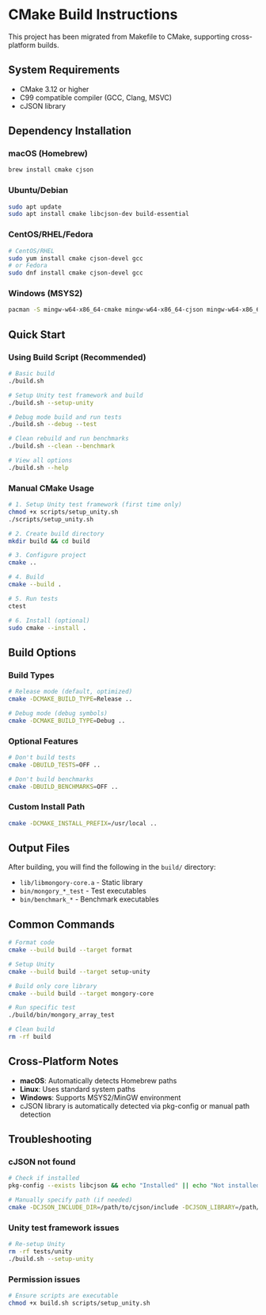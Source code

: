 # CMake Build Instructions

This project has been migrated from Makefile to CMake, supporting cross-platform builds.

## System Requirements

- CMake 3.12 or higher
- C99 compatible compiler (GCC, Clang, MSVC)
- cJSON library

## Dependency Installation

### macOS (Homebrew)
```bash
brew install cmake cjson
```

### Ubuntu/Debian
```bash
sudo apt update
sudo apt install cmake libcjson-dev build-essential
```

### CentOS/RHEL/Fedora
```bash
# CentOS/RHEL
sudo yum install cmake cjson-devel gcc
# or Fedora
sudo dnf install cmake cjson-devel gcc
```

### Windows (MSYS2)
```bash
pacman -S mingw-w64-x86_64-cmake mingw-w64-x86_64-cjson mingw-w64-x86_64-gcc
```

## Quick Start

### Using Build Script (Recommended)

```bash
# Basic build
./build.sh

# Setup Unity test framework and build
./build.sh --setup-unity

# Debug mode build and run tests
./build.sh --debug --test

# Clean rebuild and run benchmarks
./build.sh --clean --benchmark

# View all options
./build.sh --help
```

### Manual CMake Usage

```bash
# 1. Setup Unity test framework (first time only)
chmod +x scripts/setup_unity.sh
./scripts/setup_unity.sh

# 2. Create build directory
mkdir build && cd build

# 3. Configure project
cmake ..

# 4. Build
cmake --build .

# 5. Run tests
ctest

# 6. Install (optional)
sudo cmake --install .
```

## Build Options

### Build Types
```bash
# Release mode (default, optimized)
cmake -DCMAKE_BUILD_TYPE=Release ..

# Debug mode (debug symbols)
cmake -DCMAKE_BUILD_TYPE=Debug ..
```

### Optional Features
```bash
# Don't build tests
cmake -DBUILD_TESTS=OFF ..

# Don't build benchmarks
cmake -DBUILD_BENCHMARKS=OFF ..
```

### Custom Install Path
```bash
cmake -DCMAKE_INSTALL_PREFIX=/usr/local ..
```

## Output Files

After building, you will find the following in the `build/` directory:

- `lib/libmongory-core.a` - Static library
- `bin/mongory_*_test` - Test executables
- `bin/benchmark_*` - Benchmark executables

## Common Commands

```bash
# Format code
cmake --build build --target format

# Setup Unity
cmake --build build --target setup-unity

# Build only core library
cmake --build build --target mongory-core

# Run specific test
./build/bin/mongory_array_test

# Clean build
rm -rf build
```

## Cross-Platform Notes

- **macOS**: Automatically detects Homebrew paths
- **Linux**: Uses standard system paths
- **Windows**: Supports MSYS2/MinGW environment
- cJSON library is automatically detected via pkg-config or manual path detection

## Troubleshooting

### cJSON not found
```bash
# Check if installed
pkg-config --exists libcjson && echo "Installed" || echo "Not installed"

# Manually specify path (if needed)
cmake -DCJSON_INCLUDE_DIR=/path/to/cjson/include -DCJSON_LIBRARY=/path/to/libcjson.so ..
```

### Unity test framework issues
```bash
# Re-setup Unity
rm -rf tests/unity
./build.sh --setup-unity
```

### Permission issues
```bash
# Ensure scripts are executable
chmod +x build.sh scripts/setup_unity.sh
```